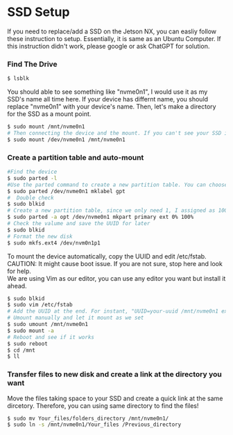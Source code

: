
# SSD Setup
If you need to replace/add a SSD on the Jetson NX, you can easliy follow these instruction to setup. Essentially, it is same as an Ubuntu Computer. If this instruction didn't work, please google or ask ChatGPT for solution.  


### Find The Drive
```bash
$ lsblk
```
You should able to see something like "nvme0n1", I would use it as my SSD's name all time here. If your device has differnt name, you should replace "nvme0n1" with your device's name. Then, let's make a directory for the SSD as a mount point.
```bash
$ sudo mount /mnt/nvme0n1
# Then connecting the device and the mount. If you can't see your SSD in /dev, you should check the connection or your SSD.
$ sudo mount /dev/nvme0n1 /mnt/nvme0n1
```


### Create a partition table and auto-mount
```bash
#Find the device
$ sudo parted -l
#Use the parted command to create a new partition table. You can choose to use either GPT or MBR partition table. For newer systems and larger disks, GPT is generally recommended. Enter the following command in the terminal:
$ sudo parted /dev/nvme0n1 mklabel gpt
#  Double check
$ sudo blkid
# Create a new partition table, since we only need 1, I assigned as 100%
$ sudo parted -a opt /dev/nvme0n1 mkpart primary ext 0% 100%
# Check the valume and save the UUID for later
$ sudo blkid
# Format the new disk
$ sudo mkfs.ext4 /dev/nvm0n1p1
```

To mount the device automatically, copy the UUID and edit /etc/fstab. CAUTION: It might cause boot issue. If you are not sure, stop here and look for help.  
We are using Vim as our editor, you can use any editor you want but install it ahead.
```bash
$ sudo blkid
$ sudo vim /etc/fstab
# Add the UUID at the end. For instant, "UUID=your-uuid /mnt/nvme0n1 ext4 defaults 0 2". SAVE and EXIT
# Umount manually and let it mount as we set
$ sudo umount /mnt/nvme0n1
$ sudo mount -a
# Reboot and see if it works
$ sudo reboot
$ cd /mnt
$ ll
```

### Transfer files to new disk and create a link at the directory you want
Move the files taking space to your SSD and create a quick link at the same dircetory. Therefore, you can using same directory to find the files!
```bash
$ sudo mv Your_files/folders_directory /mnt/nvme0n1/
$ sudo ln -s /mnt/nvme0n1/Your_files /Previous_directory
```


